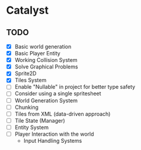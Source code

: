 # Catalyst

## TODO
- [X] Basic world generation
- [X] Basic Player Entity
- [X] Working Collision System
- [X] Solve Graphical Problems
- [X] Sprite2D
- [X] Tiles System
- [ ] Enable "Nullable" in project for better type safety
- [ ] Consider using a single spritesheet
- [ ] World Generation System
- [ ] Chunking
- [ ] Tiles from XML (data-driven approach)
- [ ] Tile State (Manager) 
- [ ] Entity System
- [ ] Player Interaction with the world
  - Input Handling Systems
